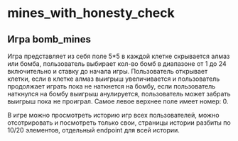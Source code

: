 # mines_with_honesty_check


Игра bomb_mines
--------------------------------
Игра представляет из себя поле 5*5 в каждой клетке скрывается алмаз или бомба, пользователь выбирает кол-во бомб в диапазоне от 1 до 24 включительно и ставку до начала игры. 
Пользователь открывает клетки, если в клетке алмаз выигрыш увеличивается и пользователь продолжает играть пока не наткнется на бомбу, если пользователь наткнулся на бомбу выигрыш анулируется, пользователь может забрать выигрыш пока не проиграл. Самое левое верхнее поле имеет номер: 0.

В игре можно просмотреть историю игр всех пользователей, можно отсотрировать и посмотреть только свои, страницы истории разбиты по 10/20 элементов, отдельный endpoint для всей истории.


